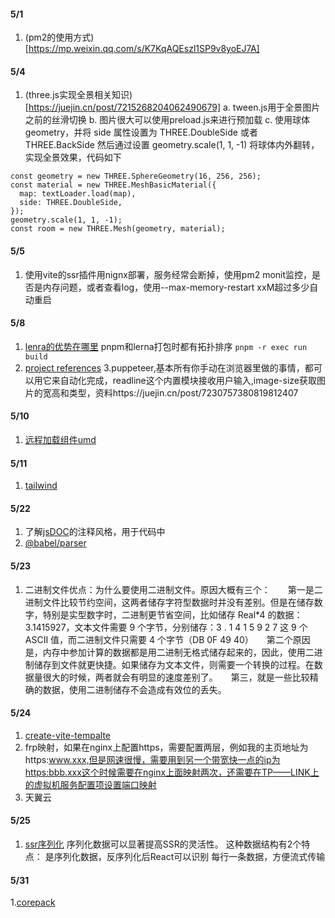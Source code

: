 #### 5/1
1. (pm2的使用方式)[https://mp.weixin.qq.com/s/K7KqAQEszl1SP9v8yoEJ7A]

#### 5/4
1. (three.js实现全景相关知识)[https://juejin.cn/post/7215268204062490679]
a. tween.js用于全景图片之前的丝滑切换
b. 图片很大可以使用preload.js来进行预加载
c. 使用球体geometry，并将 side 属性设置为 THREE.DoubleSide 或者 THREE.BackSide 然后通过设置 geometry.scale(1, 1, -1) 将球体内外翻转，实现全景效果，代码如下
```
const geometry = new THREE.SphereGeometry(16, 256, 256);
const material = new THREE.MeshBasicMaterial({
  map: textLoader.load(map),
  side: THREE.DoubleSide,
});
geometry.scale(1, 1, -1);
const room = new THREE.Mesh(geometry, material);
```

#### 5/5
1. 使用vite的ssr插件用nignx部署，服务经常会断掉，使用pm2 monit监控，是否是内存问题，或者查看log，使用--max-memory-restart xxM超过多少自动重启

#### 5/8
1. [lenra的优势在哪里](https://mp.weixin.qq.com/s/AKoCqtUTDpkrrDwor3Kxlw)
pnpm和lerna打包时都有拓扑排序
`pnpm -r exec run build`
2. [project references](https://mp.weixin.qq.com/s/IJYWOWHWGZSLQT9SukThlA)
3.puppeteer,基本所有你手动在浏览器里做的事情，都可以用它来自动化完成，readline这个内置模块接收用户输入,image-size获取图片的宽高和类型，资料https://juejin.cn/post/7230757380819812407

#### 5/10
1. [远程加载组件umd](https://mp.weixin.qq.com/s/LIU4XPitAhY8omgHNbGvvA)

#### 5/11
1. [tailwind](https://mp.weixin.qq.com/s/kl8Dwo_jFGRU2VwE3Vn62g)

#### 5/22
1. 了解[jsDOC](https://www.wenjiangs.com/doc/jsdoc-tags-private)的注释风格，用于代码中
2. [@babel/parser](https://blog.csdn.net/m0_37527015/article/details/114398403)

#### 5/23
1. 二进制文件优点：为什么要使用二进制文件。原因大概有三个：　　第一是二进制文件比较节约空间，这两者储存字符型数据时并没有差别。但是在储存数字，特别是实型数字时，二进制更节省空间，比如储存 Real*4 的数据：3.1415927，文本文件需要 9 个字节，分别储存：3 . 1 4 1 5 9 2 7 这 9 个 ASCII 值，而二进制文件只需要 4 个字节（DB 0F 49 40）　　第二个原因是，内存中参加计算的数据都是用二进制无格式储存起来的，因此，使用二进制储存到文件就更快捷。如果储存为文本文件，则需要一个转换的过程。在数据量很大的时候，两者就会有明显的速度差别了。　　第三，就是一些比较精确的数据，使用二进制储存不会造成有效位的丢失。


#### 5/24
1. [create-vite-tempalte](http://www.itfaba.com/jishufenxian/103461.html)
2. frp映射，如果在nginx上配置https，需要配置两层，例如我的主页地址为https:www.xxx,但是网速很慢，需要用到另一个带宽快一点的ip为https:bbb.xxx这个时候需要在nginx上面映射两次，还需要在TP——LINK上的虚拟机服务配置项设置端口映射
3. 天翼云

#### 5/25
1. [ssr序列化](https://mp.weixin.qq.com/s/P5I5jTr4z0q-LLKLpAersg)
序列化数据可以显著提高SSR的灵活性。
这种数据结构有2个特点：
是序列化数据，反序列化后React可以识别
每行一条数据，方便流式传输

#### 5/31
1.[corepack](https://www.jianshu.com/p/c239ed5dedd6)